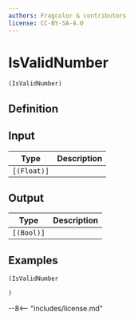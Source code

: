```yaml
---
authors: Fragcolor & contributors
license: CC-BY-SA-4.0
---
```



# IsValidNumber

```clojure
(IsValidNumber)
```


## Definition




## Input

| Type | Description |
|------|-------------|
| `[(Float)]` |  |


## Output

| Type | Description |
|------|-------------|
| `[(Bool)]` |  |


## Examples

```clojure
(IsValidNumber

)
```


--8<-- "includes/license.md"
